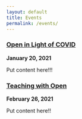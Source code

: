 ```yaml
---
layout: default 
title: Events
permalink: /events/
---
```



### <h3><a href="https://calendar.fsu.edu/event/OpenScholarsProject1#.X8pZNZNKjR0">Open in Light of COVID</a></h3>
**January 20, 2021**

Put content here!!!

### [Teaching with Open](https://calendar.fsu.edu/event/open_scholars_project_teaching_with_open#.X8pZkZNKjR0)
**February 26, 2021**

Put content here!!
